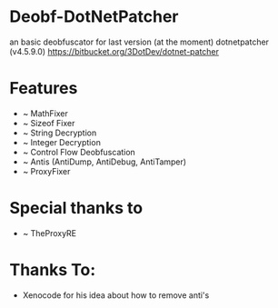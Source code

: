 # Deobf-DotNetPatcher
an basic deobfuscator for last version (at the moment) dotnetpatcher (v4.5.9.0) https://bitbucket.org/3DotDev/dotnet-patcher

# Features
* ~ MathFixer
* ~ Sizeof Fixer
* ~ String Decryption
* ~ Integer Decryption
* ~ Control Flow Deobfuscation
* ~ Antis (AntiDump, AntiDebug, AntiTamper)
* ~ ProxyFixer


# Special thanks to
* ~ TheProxyRE

# Thanks To:
* Xenocode for his idea about how to remove anti's
